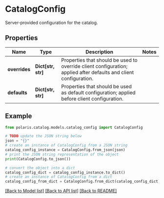 # CatalogConfig

Server-provided configuration for the catalog.

## Properties

Name | Type | Description | Notes
------------ | ------------- | ------------- | -------------
**overrides** | **Dict[str, str]** | Properties that should be used to override client configuration; applied after defaults and client configuration. | 
**defaults** | **Dict[str, str]** | Properties that should be used as default configuration; applied before client configuration. | 

## Example

```python
from polaris.catalog.models.catalog_config import CatalogConfig

# TODO update the JSON string below
json = "{}"
# create an instance of CatalogConfig from a JSON string
catalog_config_instance = CatalogConfig.from_json(json)
# print the JSON string representation of the object
print(CatalogConfig.to_json())

# convert the object into a dict
catalog_config_dict = catalog_config_instance.to_dict()
# create an instance of CatalogConfig from a dict
catalog_config_from_dict = CatalogConfig.from_dict(catalog_config_dict)
```
[[Back to Model list]](../README.md#documentation-for-models) [[Back to API list]](../README.md#documentation-for-api-endpoints) [[Back to README]](../README.md)



